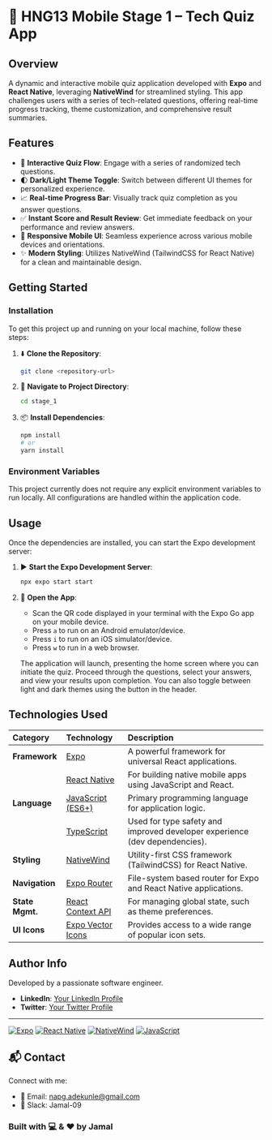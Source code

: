 # 🚀 HNG13 Mobile Stage 1 – Tech Quiz App

## Overview

A dynamic and interactive mobile quiz application developed with **Expo** and **React Native**, leveraging **NativeWind** for streamlined styling. This app challenges users with a series of tech-related questions, offering real-time progress tracking, theme customization, and comprehensive result summaries.

## Features

- 🚀 **Interactive Quiz Flow**: Engage with a series of randomized tech questions.
- 🌓 **Dark/Light Theme Toggle**: Switch between different UI themes for personalized experience.
- 📈 **Real-time Progress Bar**: Visually track quiz completion as you answer questions.
- ✅ **Instant Score and Result Review**: Get immediate feedback on your performance and review answers.
- 📱 **Responsive Mobile UI**: Seamless experience across various mobile devices and orientations.
- ✨ **Modern Styling**: Utilizes NativeWind (TailwindCSS for React Native) for a clean and maintainable design.

## Getting Started

### Installation

To get this project up and running on your local machine, follow these steps:

1.  ⬇️ **Clone the Repository**:

    ```bash
    git clone <repository-url>
    ```

2.  📂 **Navigate to Project Directory**:

    ```bash
    cd stage_1
    ```

3.  📦 **Install Dependencies**:
    ```bash
    npm install
    # or
    yarn install
    ```

### Environment Variables

This project currently does not require any explicit environment variables to run locally. All configurations are handled within the application code.

## Usage

Once the dependencies are installed, you can start the Expo development server:

1.  ▶️ **Start the Expo Development Server**:

    ```bash
    npx expo start start
    ```

2.  📱 **Open the App**:
    - Scan the QR code displayed in your terminal with the Expo Go app on your mobile device.
    - Press `a` to run on an Android emulator/device.
    - Press `i` to run on an iOS simulator/device.
    - Press `w` to run in a web browser.

    The application will launch, presenting the home screen where you can initiate the quiz. Proceed through the questions, select your answers, and view your results upon completion. You can also toggle between light and dark themes using the button in the header.

## Technologies Used

| Category        | Technology                                                                   | Description                                                                |
| :-------------- | :--------------------------------------------------------------------------- | :------------------------------------------------------------------------- |
| **Framework**   | [Expo](https://expo.dev/)                                                    | A powerful framework for universal React applications.                     |
|                 | [React Native](https://reactnative.dev/)                                     | For building native mobile apps using JavaScript and React.                |
| **Language**    | [JavaScript (ES6+)](https://developer.mozilla.org/en-US/docs/Web/JavaScript) | Primary programming language for application logic.                        |
|                 | [TypeScript](https://www.typescriptlang.org/)                                | Used for type safety and improved developer experience (dev dependencies). |
| **Styling**     | [NativeWind](https://www.nativewind.dev/)                                    | Utility-first CSS framework (TailwindCSS) for React Native.                |
| **Navigation**  | [Expo Router](https://expo.dev/router)                                       | File-system based router for Expo and React Native applications.           |
| **State Mgmt.** | [React Context API](https://react.dev/reference/react/createContext)         | For managing global state, such as theme preferences.                      |
| **UI Icons**    | [Expo Vector Icons](https://docs.expo.dev/guides/icons/)                     | Provides access to a wide range of popular icon sets.                      |

## Author Info

Developed by a passionate software engineer.

- **LinkedIn**: [Your LinkedIn Profile](https://linkedin.com/in/your_username)
- **Twitter**: [Your Twitter Profile](https://twitter.com/your_username)

---

[![Expo](https://img.shields.io/badge/Made%20with-Expo-000.svg?logo=expo)](https://expo.dev/)
[![React Native](https://img.shields.io/badge/React%20Native-02B7DD?logo=react&logoColor=white)](https://reactnative.dev/)
[![NativeWind](https://img.shields.io/badge/Styled%20with-NativeWind-black?logo=tailwindcss&logoColor=white)](https://www.nativewind.dev/)
[![JavaScript](https://img.shields.io/badge/Language-JavaScript-F7DF1E?logo=javascript&logoColor=black)](https://developer.mozilla.org/en-US/docs/Web/JavaScript)

## 📬 Contact

Connect with me:

- 📧 Email: napg.adekunle@gmail.com
- 🌈 Slack: Jamal-09

### Built with 💻 & ❤️ by Jamal
